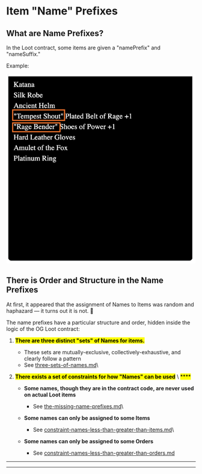 # Item "Name" Prefixes

## What are Name Prefixes? <a href="#block-82e6b0a0afa54331ba2ce1e8567d6e8f" id="block-82e6b0a0afa54331ba2ce1e8567d6e8f"></a>

In the Loot contract, some items are given a "namePrefix" and "nameSuffix."

Example:

![](<../../../.gitbook/assets/Screen Shot 2022-02-20 at 1.42.30 PM.png>)

## There is Order and Structure in the Name Prefixes

At first, it appeared that the assignment of Names to Items was random and haphazard — it turns out it is not. 🤯

The name prefixes have a particular structure and order, hidden inside the logic of the OG Loot contract:

1. <mark style="background-color:yellow;">**There are three distinct "sets" of Names for items.**</mark>
   * These sets are mutually-exclusive, collectively-exhaustive, and clearly follow a pattern
   * See [three-sets-of-names.md](three-sets-of-names.md "mention")\

2. <mark style="background-color:yellow;">**There exists a set of constraints for how "Names" can be used**</mark> \ <mark style="background-color:yellow;">****</mark>
   * **Some names, though they are in the contract code, are never used on actual Loot items**
     * See [the-missing-name-prefixes.md](advanced-name-constraints/the-missing-name-prefixes.md "mention")\

   * **Some names can only be assigned to some Items**
     * See [constraint-names-less-than-greater-than-items.md](advanced-name-constraints/constraint-names-less-than-greater-than-items.md "mention")\

   * **Some names can only be assigned to some Orders**
     * See [constraint-names-less-than-greater-than-orders.md](advanced-name-constraints/constraint-names-less-than-greater-than-orders.md "mention")

****

****
